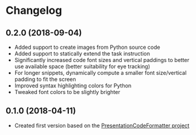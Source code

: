 # Changelog #

## 0.2.0 (2018-09-04)

- Added support to create images from Python source code
- Added support to statically extend the task instruction
- Significantly increased code font sizes and vertical paddings to better use available space (better suitability for eye tracking)
- For longer snippets, dynamically compute a smaller font size/vertical padding to fit the screen
- Improved syntax highlighting colors for Python
- Tweaked font colors to be slightly brighter

## 0.1.0 (2018-04-11)

- Created first version based on the [PresentationCodeFormatter project](https://github.com/peitek/PresentationCodeFormatter)